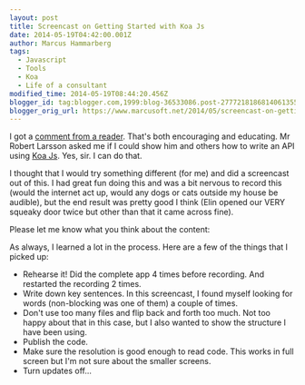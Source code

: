 ```yaml
---
layout: post
title: Screencast on Getting Started with Koa Js
date: 2014-05-19T04:42:00.001Z
author: Marcus Hammarberg
tags:
  - Javascript
  - Tools
  - Koa
  - Life of a consultant
modified_time: 2014-05-19T08:44:20.456Z
blogger_id: tag:blogger.com,1999:blog-36533086.post-2777218186814061355
blogger_orig_url: https://www.marcusoft.net/2014/05/screencast-on-getting-started-with-koa.html
---
```


I got a [comment from a reader](https://www.marcusoft.net/2014/03/mnb-mongoosejs.html). That's both encouraging and educating. Mr Robert Larsson asked me if I could show him and others how to write an API using [Koa Js](http://www.koajs.com/). Yes, sir. I can do that.

I thought that I would try something different (for me) and did a screencast out of this. I had great fun doing this and was a bit nervous to record this (would the internet act up, would any dogs or cats outside my house be audible), but the end result was pretty good I think (Elin opened our VERY squeaky door twice but other than that it came across fine).

Please let me know what you think about the content:

As always, I learned a lot in the process. Here are a few of the things that I picked up:

- Rehearse it! Did the complete app 4 times before recording. And restarted the recording 2 times.
- Write down key sentences. In this screencast, I found myself looking for words (non-blocking was one of them) a couple of times.
- Don't use too many files and flip back and forth too much. Not too happy about that in this case, but I also wanted to show the structure I have been using.
- Publish the code.
- Make sure the resolution is good enough to read code. This works in full screen but I'm not sure about the smaller screens.
- Turn updates off...
